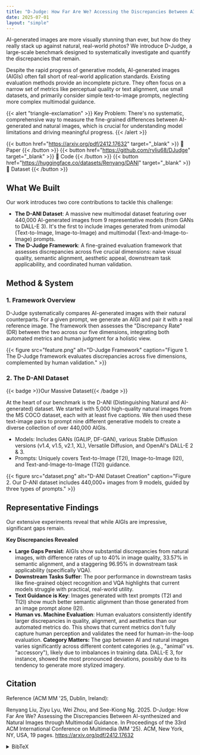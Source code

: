 ```yaml
---
title: "D-Judge: How Far Are We? Accessing the Discrepancies Between AI-synthesized Images and Natural Images through Multimodal Guidance"
date: 2025-07-01
layout: "simple"
---
```

AI-generated images are more visually stunning than ever, but how do they really stack up against natural, real-world photos? We introduce D-Judge, a large-scale benchmark designed to systematically investigate and quantify the discrepancies that remain.

Despite the rapid progress of generative models, AI-generated images (AIGIs) often fall short of real-world application standards. Existing evaluation methods provide an incomplete picture. They often focus on a narrow set of metrics like perceptual quality or text alignment, use small datasets, and primarily consider simple text-to-image prompts, neglecting more complex multimodal guidance.


{{< alert "triangle-exclamation" >}}
Key Problem: There's no systematic, comprehensive way to measure the fine-grained differences between AI-generated and natural images, which is crucial for understanding model limitations and driving meaningful progress.
{{< /alert >}}

{{< button href="https://arxiv.org/pdf/2412.17632" target="_blank" >}}
📄 Paper
{{< /button >}}
{{< button href="https://github.com/ryliu68/DJudge" target="_blank" >}}
📁 Code
{{< /button >}}
{{< button href="https://huggingface.co/datasets/Renyang/DANI" target="_blank" >}}
🤗 Dataset
{{< /button >}}

## What We Built
 
Our work introduces two core contributions to tackle this challenge:


- **The D-ANI Dataset**: A massive new multimodal dataset featuring over 440,000 AI-generated images from 9 representative models (from GANs to DALL-E 3). It's the first to include images generated from unimodal (Text-to-Image, Image-to-Image) and multimodal (Text-and-Image-to-Image) prompts.
- **The D-Judge Framework**: A fine-grained evaluation framework that assesses discrepancies across five crucial dimensions: naive visual quality, semantic alignment, aesthetic appeal, downstream task applicability, and coordinated human validation.

## Method & System
### 1. Framework Overview
D-Judge systematically compares AI-generated images with their natural counterparts. For a given prompt, we generate an AIGI and pair it with a real reference image. The framework then assesses the "Discrepancy Rate" (DR) between the two across our five dimensions, integrating both automated metrics and human judgment for a holistic view.

{{< figure src="feature.png" alt="D-Judge Framework" caption="Figure 1. The D-Judge framework evaluates discrepancies across five dimensions, complemented by human validation." >}}

### 2. The D-ANI Dataset
{{< badge >}}Our Massive Dataset{{< /badge >}}

At the heart of our benchmark is the D-ANI (Distinguishing Natural and AI-generated) dataset. We started with 5,000 high-quality natural images from the MS COCO dataset, each with at least five captions. We then used these text-image pairs to prompt nine different generative models to create a diverse collection of over 440,000 AIGIs.


- Models: Includes GANs (GALIP, DF-GAN), various Stable Diffusion versions (v1.4, v1.5, v2.1, XL), Versatile Diffusion, and OpenAI's DALL-E 2 & 3.
- Prompts: Uniquely covers Text-to-Image (T2I), Image-to-Image (I2I), and Text-and-Image-to-Image (TI2I) guidance.

{{< figure src="dataset.png" alt="D-ANI Dataset Creation" caption="Figure 2. Our D-ANI dataset includes 440,000+ images from 9 models, guided by three types of prompts." >}}


## Representative Findings
Our extensive experiments reveal that while AIGIs are impressive, significant gaps remain.

**Key Discrepancies Revealed**

- **Large Gaps Persist**: AIGIs show substantial discrepancies from natural images, with difference rates of up to 40% in image quality, 33.57% in semantic alignment, and a staggering 96.95% in downstream task applicability (specifically VQA).
- **Downstream Tasks Suffer**: The poor performance in downstream tasks like fine-grained object recognition and VQA highlights that current models struggle with practical, real-world utility.
- **Text Guidance is Key**: Images generated with text prompts (T2I and TI2I) show much better semantic alignment than those generated from an image prompt alone (I2I).
- **Human vs. Machine Evaluation**: Human evaluators consistently identify larger discrepancies in quality, alignment, and aesthetics than our automated metrics do. This shows that current metrics don't fully capture human perception and validates the need for human-in-the-loop evaluation.
**Category Matters:** The gap between AI and natural images varies significantly across different content categories (e.g., "animal" vs. "accessory"), likely due to imbalances in training data. DALL-E 3, for instance, showed the most pronounced deviations, possibly due to its tendency to generate more stylized imagery.




## Citation
Reference (ACM MM '25, Dublin, Ireland):

Renyang Liu, Ziyu Lyu, Wei Zhou, and See-Kiong Ng. 2025. D-Judge: How Far Are We? Assessing the Discrepancies Between AI-synthesized and Natural Images through Multimodal Guidance. In Proceedings of the 33rd ACM International Conference on Multimedia (MM '25). ACM, New York, NY, USA, 19 pages. https://arxiv.org/pdf/2412.17632 

<details>
<summary>BibTeX</summary>
@article{liu2024d,
  title={D-Judge: How Far Are We? Evaluating the Discrepancies Between AI-synthesized Images and Natural Images through Multimodal Guidance},
  author={Liu, Renyang and Lyu, Ziyu and Zhou, Wei and Ng, See-Kiong},
  journal={arXiv preprint arXiv:2412.17632},
  year={2024}
}
</details>